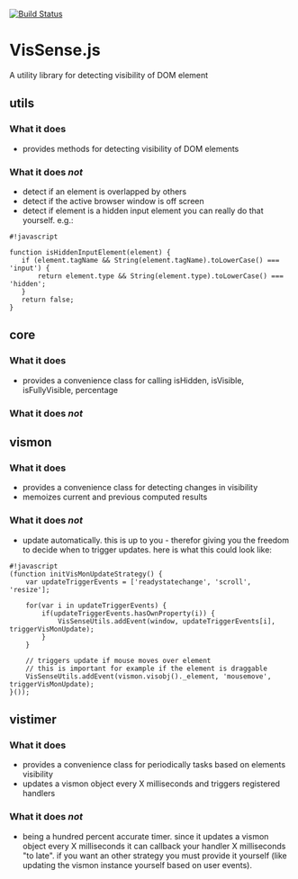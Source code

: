 [![Build Status](https://api.travis-ci.org/theborakompanioni/vissense.png?branch=master)](https://api.travis-ci.org/theborakompanioni/vissense)

# VisSense.js

A utility library for detecting visibility of DOM element

## utils
### What it does
 * provides methods for detecting visibility of DOM elements

### What it does *not*
 * detect if an element is overlapped by others
 * detect if the active browser window is off screen
 * detect if element is a hidden input element
   you can really do that yourself. e.g.:

```
#!javascript

function isHiddenInputElement(element) {
   if (element.tagName && String(element.tagName).toLowerCase() === 'input') {
       return element.type && String(element.type).toLowerCase() === 'hidden';
   }
   return false;
}
```



## core
### What it does
 * provides a convenience class for calling isHidden, isVisible, isFullyVisible, percentage

### What it does *not*




## vismon
### What it does
 * provides a convenience class for detecting changes in visibility
 * memoizes current and previous computed results

### What it does *not*
 * update automatically. this is up to you - therefor giving you the freedom to decide when
   to trigger updates. here is what this could look like:

```
#!javascript
(function initVisMonUpdateStrategy() {
    var updateTriggerEvents = ['readystatechange', 'scroll', 'resize'];

    for(var i in updateTriggerEvents) {
        if(updateTriggerEvents.hasOwnProperty(i)) {
            VisSenseUtils.addEvent(window, updateTriggerEvents[i], triggerVisMonUpdate);
        }
    }

    // triggers update if mouse moves over element
    // this is important for example if the element is draggable
    VisSenseUtils.addEvent(vismon.visobj()._element, 'mousemove', triggerVisMonUpdate);
}());
```



## vistimer
### What it does
 * provides a convenience class for periodically tasks based on elements visibility
 * updates a vismon object every X milliseconds and triggers registered handlers

### What it does *not*
 * being a hundred percent accurate timer. since it updates a vismon object every X milliseconds
   it can callback your handler X milliseconds "to late". if you want an other strategy you must
   provide it yourself (like updating the vismon instance yourself based on user events).